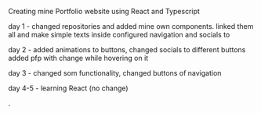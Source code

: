 Creating mine Portfolio website using React and Typescript

day 1 - changed repositories and added mine own components.
linked them all and make simple texts inside
configured navigation and socials to <nav>

day 2 - added animations to buttons, changed socials to different buttons
added pfp with change while hovering on it

day 3 - changed som functionality, changed buttons of navigation

day 4-5 - learning React (no change)

.
